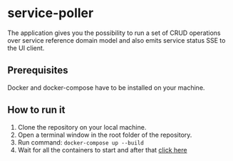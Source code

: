 # service-poller
The application gives you the possibility to run a set of CRUD operations over service reference domain model and also emits service status SSE to the UI client.

## Prerequisites 
Docker and docker-compose have to be installed on your machine.

## How to run it
1. Clone the repository on your local machine.
2. Open a terminal window in the root folder of the repository.
3. Run command: `docker-compose up --build`
4. Wait for all the containers to start and after that [click here](http://localhost:3000/)
